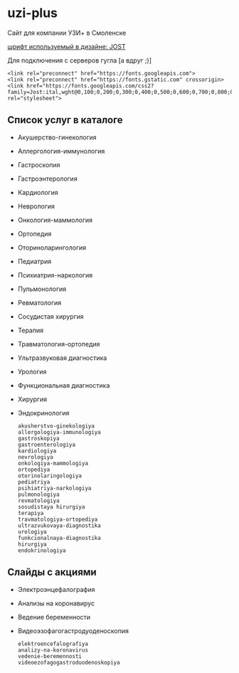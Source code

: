# uzi-plus
 Сайт для компании УЗИ+ в Смоленске

[шрифт используемый в дизайне: JOST](https://fonts.google.com/share?selection.family=Jost:wght@400;500;600)

Для подключения с серверов гугла [а вдруг ;)]

    <link rel="preconnect" href="https://fonts.googleapis.com">
    <link rel="preconnect" href="https://fonts.gstatic.com" crossorigin>
    <link href="https://fonts.googleapis.com/css2?family=Jost:ital,wght@0,100;0,200;0,300;0,400;0,500;0,600;0,700;0,800;0,900;1,100;1,200;1,300;1,400;1,500;1,600;1,700;1,800;1,900&display=swap" rel="stylesheet">

## Список услуг в каталоге

- Акушерство-гинекология
- Аллергология-иммунология
- Гастроскопия
- Гастроэнтерология
- Кардиология
- Неврология
- Онкология-маммология
- Ортопедия
- Оториноларингология
- Педиатрия
- Психиатрия-наркология
- Пульмонология
- Ревматология
- Сосудистая хирургия
- Терапия
- Травматология-ортопедия
- Ультразвуковая диагностика
- Урология
- Функциональная диагностика
- Хирургия
- Эндокринология

      akusherstvo-ginekologiya
      allergologiya-immunologiya
      gastroskopiya
      gastroenterologiya
      kardiologiya
      nevrologiya
      onkologiya-mammologiya
      ortopediya
      otorinolaringologiya
      pediatriya
      psihiatriya-narkologiya
      pulmonologiya
      revmatologiya
      sosudistaya hirurgiya
      terapiya
      travmatologiya-ortopediya
      ultrazvukovaya-diagnostika
      urologiya
      funkcionalnaya-diagnostika
      hirurgiya
      endokrinologiya

## Слайды с акциями

- Электроэнцефалография
- Анализы на коронавирус
- Ведение беременности
- Видеоэзофагогастродуоденоскопия

      elektroencefalografiya
      analizy-na-koronavirus
      vedenie-beremennosti
      videoezofagogastroduodenoskopiya
